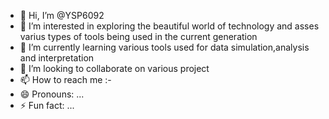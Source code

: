 - 👋 Hi, I’m @YSP6092
- 👀 I’m interested in exploring the beautiful world of technology and asses varius types of tools being used in the current generation
- 🌱 I’m currently learning various tools used for data simulation,analysis and interpretation
- 💞️ I’m looking to collaborate on various project 
- 📫 How to reach me :-
- 😄 Pronouns: ...
- ⚡ Fun fact: ...

<!---
YSP6092/YSP6092 is a ✨ special ✨ repository because its `README.md` (this file) appears on your GitHub profile.
You can click the Preview link to take a look at your changes.
--->
